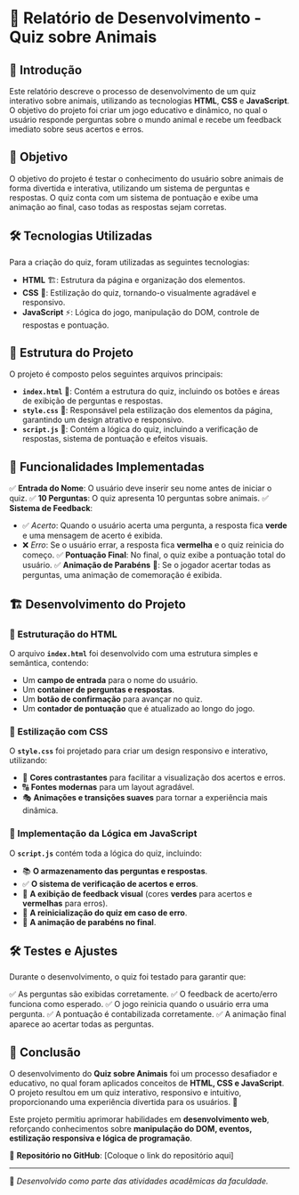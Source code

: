 # 📝 Relatório de Desenvolvimento - Quiz sobre Animais

## 📌 Introdução
Este relatório descreve o processo de desenvolvimento de um quiz interativo sobre animais, utilizando as tecnologias **HTML**, **CSS** e **JavaScript**. O objetivo do projeto foi criar um jogo educativo e dinâmico, no qual o usuário responde perguntas sobre o mundo animal e recebe um feedback imediato sobre seus acertos e erros.

## 🎯 Objetivo
O objetivo do projeto é testar o conhecimento do usuário sobre animais de forma divertida e interativa, utilizando um sistema de perguntas e respostas. O quiz conta com um sistema de pontuação e exibe uma animação ao final, caso todas as respostas sejam corretas.

## 🛠️ Tecnologias Utilizadas
Para a criação do quiz, foram utilizadas as seguintes tecnologias:

- **HTML** 🏗️: Estrutura da página e organização dos elementos.
- **CSS** 🎨: Estilização do quiz, tornando-o visualmente agradável e responsivo.
- **JavaScript** ⚡: Lógica do jogo, manipulação do DOM, controle de respostas e pontuação.

## 📂 Estrutura do Projeto
O projeto é composto pelos seguintes arquivos principais:

- **`index.html`** 📜: Contém a estrutura do quiz, incluindo os botões e áreas de exibição de perguntas e respostas.
- **`style.css`** 🎨: Responsável pela estilização dos elementos da página, garantindo um design atrativo e responsivo.
- **`script.js`** 🧠: Contém a lógica do quiz, incluindo a verificação de respostas, sistema de pontuação e efeitos visuais.

## 🚀 Funcionalidades Implementadas

✅ **Entrada do Nome**: O usuário deve inserir seu nome antes de iniciar o quiz.
✅ **10 Perguntas**: O quiz apresenta 10 perguntas sobre animais.
✅ **Sistema de Feedback**:
   - ✅ *Acerto*: Quando o usuário acerta uma pergunta, a resposta fica **verde** e uma mensagem de acerto é exibida.
   - ❌ *Erro*: Se o usuário errar, a resposta fica **vermelha** e o quiz reinicia do começo.
✅ **Pontuação Final**: No final, o quiz exibe a pontuação total do usuário.
✅ **Animação de Parabéns** 🎉: Se o jogador acertar todas as perguntas, uma animação de comemoração é exibida.

## 🏗️ Desenvolvimento do Projeto

### 📌 Estruturação do HTML
O arquivo **`index.html`** foi desenvolvido com uma estrutura simples e semântica, contendo:

- Um **campo de entrada** para o nome do usuário.
- Um **container de perguntas e respostas**.
- Um **botão de confirmação** para avançar no quiz.
- Um **contador de pontuação** que é atualizado ao longo do jogo.

### 🎨 Estilização com CSS
O **`style.css`** foi projetado para criar um design responsivo e interativo, utilizando:

- 🎨 **Cores contrastantes** para facilitar a visualização dos acertos e erros.
- 🔠 **Fontes modernas** para um layout agradável.
- 🎭 **Animações e transições suaves** para tornar a experiência mais dinâmica.

### 🧠 Implementação da Lógica em JavaScript
O **`script.js`** contém toda a lógica do quiz, incluindo:

- 📚 **O armazenamento das perguntas e respostas**.
- ✅ **O sistema de verificação de acertos e erros**.
- 🎨 **A exibição de feedback visual** (cores **verdes** para acertos e **vermelhas** para erros).
- 🔄 **A reinicialização do quiz em caso de erro**.
- 🎉 **A animação de parabéns no final**.

## 🛠️ Testes e Ajustes
Durante o desenvolvimento, o quiz foi testado para garantir que:

✅ As perguntas são exibidas corretamente.
✅ O feedback de acerto/erro funciona como esperado.
✅ O jogo reinicia quando o usuário erra uma pergunta.
✅ A pontuação é contabilizada corretamente.
✅ A animação final aparece ao acertar todas as perguntas.

## 📌 Conclusão
O desenvolvimento do **Quiz sobre Animais** foi um processo desafiador e educativo, no qual foram aplicados conceitos de **HTML, CSS e JavaScript**. O projeto resultou em um quiz interativo, responsivo e intuitivo, proporcionando uma experiência divertida para os usuários. 🚀

Este projeto permitiu aprimorar habilidades em **desenvolvimento web**, reforçando conhecimentos sobre **manipulação do DOM, eventos, estilização responsiva e lógica de programação**.

🔗 **Repositório no GitHub**: [Coloque o link do repositório aqui]

---
📌 *Desenvolvido como parte das atividades acadêmicas da faculdade.*
